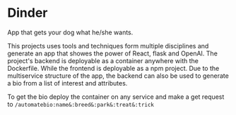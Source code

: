 # Dinder
App that gets your dog what he/she wants.

This projects uses tools and techniques form multiple disciplines and generate an app that showes the power of React, flask and OpenAI.
The project's backend is deployable as a container anywhere with the Dockerfile. While the frontend is deployable as a npm project. 
Due to the multiservice structure of the app, the backend can also be used to generate a bio from a list of interest and attributes. 

To get the bio deploy the container on any service and make a get request to ```/automatebio:name&:breed&:park&:treat&:trick``` 
